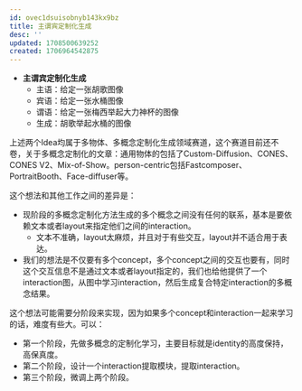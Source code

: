 ```yaml
---
id: ovec1dsuisobnyb143kx9bz
title: 主谓宾定制化生成
desc: ''
updated: 1708500639252
created: 1706964542875
---
```




* **主谓宾定制化生成**
  * 主语：给定一张胡歌图像
  * 宾语：给定一张水桶图像
  * 谓语：给定一张梅西举起大力神杯的图像
  * 生成：胡歌举起水桶的图像

上述两个Idea均属于多物体、多概念定制化生成领域赛道，这个赛道目前还不卷，关于多概念定制化的文章：通用物体的包括了Custom-Diffusion、CONES、CONES V2、Mix-of-Show。person-centric包括Fastcomposer、PortraitBooth、Face-diffuser等。


这个想法和其他工作之间的差异是：
* 现阶段的多概念定制化方法生成的多个概念之间没有任何的联系，基本是要依赖文本或者layout来指定他们之间的interaction。
  * 文本不准确，layout太麻烦，并且对于有些交互，layout并不适合用于表达。
* 我们的想法是不仅要有多个concept，多个concept之间的交互也要有，同时这个交互信息不是通过文本或者layout指定的，我们也给他提供了一个interaction图，从图中学习interaction，然后生成复合特定interaction的多概念结果。


这个想法可能需要分阶段来实现，因为如果多个concept和interaction一起来学习的话，难度有些大。可以：
* 第一个阶段，先做多概念的定制化学习，主要目标就是identity的高度保持，高保真度。
* 第二个阶段，设计一个interaction提取模块，提取interaction。
* 第三个阶段，微调上两个阶段。

